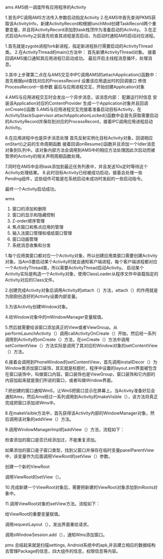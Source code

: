 ams AMS统一调度所有应用程序的Activity

1.首先IPC调用AMS方法传入参数启动指定Activity
2.在AMS中首先查询PKMS获取该ActivityInfo，新建ActivityRecord和根据lunchMod创建TaskRecord两个重要变量，并且将ActivityRecord添加到task栈顶作为准备启动的Activity。
3.在正式启动Activity之前首先检查其进程是否启动，为启动时通知AMS启动对应进程。

1.首先就是zygote进程fork新进程，指定新进程执行需要启动的ActivityThread类。
2.在ActivityThread的main()方法中：
首先新建ActivityThread对象。
接着回调AMS接口通知其应用进程已启动成功。
最后开启主线程消息循环，处理消息。

3.其中上步骤第二点在与AMS交互中IPC调用AMS的attachApplication()函数中：
首先根据pid查找对应的ProcessRecord
设置该应用退出时的回调接口
修改ProcessRecord一些参数
最后与应用进程交互，开始创建Application对象

4.AMS与应用进程交互时会发出一个异步消息，该消息内部：
配置运行时信息
安装该Application对应的ContentProvider
生成一个Application对象并且回调onCreate()函数
5.AMS与应用进程交互完接着准备启动目标Activity，在ActivityStackSupervisor.attachApplicationLocked()函数中会首先获取需要启动的ActivityRecord并保存到对应的ProcessRecord，接着IPC调用应用进程启动Activity。

6.在应用进程中也是异步消息处理
首先反射实例化目标Activity对象，回调相应onStart()之前的生命周期函数
接着回调onResume()函数并且添加一个Idler消息对象到队列中。该对象内部方法会调用到AMS中的相应方法处理因此次启动而被暂停的Activity的相关声明周期函数处理。

7.同时在AMS中会将task添加到最近任务列表中，并且发送10s定时等待这个Activity处理结果。
8.此时目标Activity已经被成功启动，接着会处理一些Pending组件，这些组件可能是在系统启动未成功时发起的一些启动指令。

最终一个Activity启动成功。

wms
1. 窗口的添加和删除
2. 窗口的显示和隐藏控制
3. Z-order顺序管理
4. 焦点窗口和焦点应用的管理
5. 输入法窗口管理和墙纸窗口管理
6. 窗口动画管理
7. 系统消息收集和分发

1.每个应用类窗口都对应一个Activity对象，所以创建应用类窗口需要创建Activity对象。当AmS要启动某个Activity时就会通知客户端进程，每个客户端进程都对应一个ActivityThread类，所以需要ActivityThread启动Activity。
启动某个Activity实际是构造一个Activity对象，使用ClassLoader从程序文件中装载指定的Activity对应的Class文件。

2.创建完成Activity对象后调用Activity的attach（）方法，attach（）的作用就是为刚刚创造好的Activity设置内部变量。

3.为该Activity创建Window对象。

4.给Window对象中的mWindowManager变量赋值。

5.然后就需要给该窗口添加真正的View或者ViewGroup。从performLaunchActivity（）调用callActivityOnCreate（）开始，然后经一系列调用到Activity的onCreate（）方法，在onCreate（）方法中调用setContentView（）方法实际是调用了其对应的Window对象的setContentView（）方法。

6.接着会调用到PhoneWindow的setContentView，首先调用installDecor（）为Window类添加窗口装饰，其实就是标题栏，程序中设置的layout.xml界面被包含在窗口装饰中，叫做窗口内容。窗口装饰也是ViewGroup，窗口装饰和它内部的内容加起来就是我们所说的窗口，或者叫做Window界面。

7.把创建的窗口通知WmS，让WmS把窗口显示在屏幕上。当Activity准备好后会通知Ams，然后Ams经过一系列调用到Activity的makeVisible（），该方法将真正完成把窗口添加进Wms中。

8.在makeVisible方法中，首先获得该Activity内部的WindowManager对象，然后调用该对象的addView（）方法。

9.调用WindowManagerImpl的addView（）方法，流程如下：

检查添加的窗口是否已经添加过，不能重复添加。

如果添加的窗口是子窗口类型，找到父窗口并保存在临时变量panelParentView中，该变量作为后面调用ViewRoot的setView（）参数。

创建一个新的ViewRoot

调用ViewRoot的setView（）。

10.完成新建一个ViewRoot对象后，需要把新建的ViewRoot对象添加到mRoots对象中。

11.调用ViewRoot对象的setView方法。流程如下：

给ViewRoot的重要变量赋值。

调用requestLayout（），发出界面重绘请求。

调用sWindowSession.add（），通知Wms添加窗口。

pms 总结起来就是扫描settings, Android系统中的apk,并且建立相应的数据结构去管理Package的信息，四大组件的信息，权限信息等内容。




